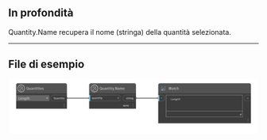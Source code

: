 ## In profondità
Quantity.Name recupera il nome (stringa) della quantità selezionata.
___
## File di esempio

![Quantity.Name](./DynamoUnits.Quantity.Name_img.png)
